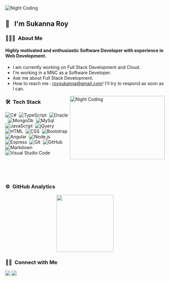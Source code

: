 <img alt="Night Coding" src="https://media.giphy.com/media/du3J3cXyzhj75IOgvA/giphy.gif" align="center" />

## 👋 &nbsp; I'm Sukanna Roy

### 👨🏻‍💻 &nbsp;About Me

#### Highly motivated and enthusiastic Software Developer with experience in Web Development.

* I am currently working on Full Stack Development and Cloud.
* I'm working in a MNC as a Software Developer.
* Ask me about Full Stack Development.
* How to reach me : roysukanna@gmail.com! I'll try to respond as soon as I can.

<img alt="Night Coding" src="https://media.giphy.com/media/hvXiMYxD7fnDG7ZsgS/giphy.gif" width="300px" height="200px" align="right"/>

### 🛠 &nbsp;Tech Stack

![C#](https://img.shields.io/badge/C%23%20-%23239120.svg?&style=flat&logo=c-sharp)&nbsp;
![TypeScript](https://img.shields.io/badge/TypeScript%20-%23007ACC.svg?&style=flat&logo=typescript)&nbsp;
![Oracle](https://img.shields.io/badge/Oracle%20-%23F00000.svg?&style=flat&logo=oracle)&nbsp;
![MongoDb](https://img.shields.io/badge/MongoDB-%234ea94b.svg?&style=flat&logo=mongodb)&nbsp;
![MySql](https://img.shields.io/badge/MYSQL-%2300f.svg?&style=flat&logo=mysql)&nbsp;
![JavaScript](https://img.shields.io/badge/-JavaScript-05122A?style=flat&logo=javascript)&nbsp;
![jQuery](https://img.shields.io/badge/jquery%20-%230769AD.svg?&style=flat&logo=jquery)&nbsp;
![HTML](https://img.shields.io/badge/-HTML-05122A?style=flat&logo=HTML5)&nbsp;
![CSS](https://img.shields.io/badge/-CSS-05122A?style=flat&logo=CSS3&logoColor=1572B6)&nbsp;
![Bootstrap](https://img.shields.io/badge/-Bootstrap-05122A?style=flat&logo=bootstrap&logoColor=563D7C)
![Angular](https://img.shields.io/badge/-Angular-05122A?style=flat&logo=angular)&nbsp;
![Node.js](https://img.shields.io/badge/-Node.js-05122A?style=flat&logo=node.js)&nbsp;
![Express](https://img.shields.io/badge/Express.js%20-%23404d59.svg?&style=flat)&nbsp;
![Git](https://img.shields.io/badge/-Git-05122A?style=flat&logo=git)&nbsp;
![GitHub](https://img.shields.io/badge/-GitHub-05122A?style=flat&logo=github)&nbsp;
![Markdown](https://img.shields.io/badge/-Markdown-05122A?style=flat&logo=markdown)&nbsp;
![Visual Studio Code](https://img.shields.io/badge/-Visual%20Studio%20Code-05122A?style=flat&logo=visual-studio-code&logoColor=007ACC)&nbsp;

<br/>
<br/>
<br/>


### ⚙️ &nbsp;GitHub Analytics

<p align="center">
<a href="https://github.com/Sukanna">
  <img height="180em" src="https://github-readme-stats-eight-theta.vercel.app/api?username=Sukanna&show_icons=true&theme=algolia&count_private=true"/>
</a>
</p>

### 🤝🏻 &nbsp;Connect with Me

<p align="left">
<a href="https://www.linkedin.com/in/sukanna-roy-b901b6104/"><img src="https://img.shields.io/badge/-Sukanna%20Roy-0077B5?style=flat&logo=Linkedin&logoColor=white"/></a>
<a href="mailto:roysukanna@gmail.com"><img src="https://img.shields.io/badge/-roysukanna@gmail.com-D14836?style=flat&logo=Gmail&logoColor=white"/></a>
</p>

